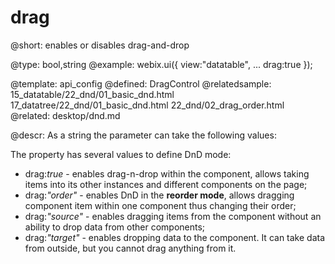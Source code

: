 drag
=============


@short:
	enables or disables drag-and-drop

@type: bool,string
@example:
webix.ui({
        view:"datatable",
        ...
        drag:true
});

@template:	api_config
@defined:	DragControl	
@relatedsample:
	15_datatable/22_dnd/01_basic_dnd.html
    17_datatree/22_dnd/01_basic_dnd.html
    22_dnd/02_drag_order.html
@related:
	desktop/dnd.md


  
@descr:
As a string the parameter can take the following values:

The property has several values to define DnD mode:

- drag:*true* - enables drag-n-drop within the component, allows taking items into its other instances and different components on the page;
- drag:*"order"* - enables DnD in the **reorder mode**, allows dragging component item within one component thus changing their order;
- drag:*"source"* - enables dragging items from the component without an ability to drop data from other components;
- drag:*"target"* - enables dropping data to the component. It can take data from outside, but you cannot drag anything from it. 

